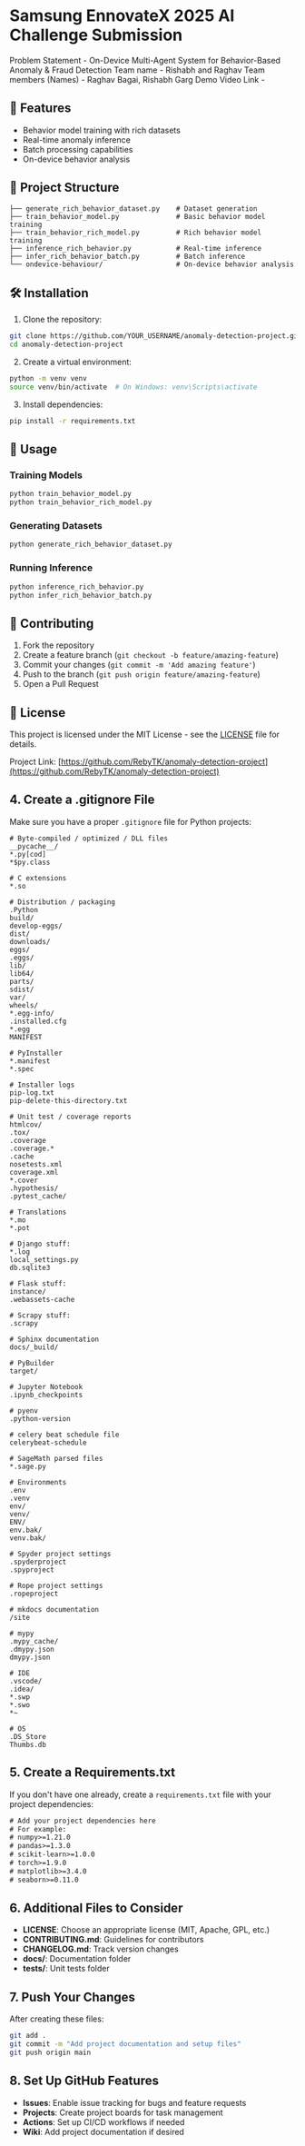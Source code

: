 # Samsung EnnovateX 2025 AI Challenge Submission

Problem Statement - On-Device Multi-Agent System for Behavior-Based Anomaly & Fraud Detection
Team name - Rishabh and Raghav
Team members (Names) - Raghav Bagai, Rishabh Garg
Demo Video Link - 

## 🚀 Features

- Behavior model training with rich datasets
- Real-time anomaly inference
- Batch processing capabilities
- On-device behavior analysis

## 📁 Project Structure

```anomaly-detection-project/
├── generate_rich_behavior_dataset.py    # Dataset generation
├── train_behavior_model.py              # Basic behavior model training
├── train_behavior_rich_model.py         # Rich behavior model training
├── inference_rich_behavior.py           # Real-time inference
├── infer_rich_behavior_batch.py         # Batch inference
└── ondevice-behaviour/                  # On-device behavior analysis
```

## 🛠️ Installation

1. Clone the repository:
```bash
git clone https://github.com/YOUR_USERNAME/anomaly-detection-project.git
cd anomaly-detection-project
```

2. Create a virtual environment:
```bash
python -m venv venv
source venv/bin/activate  # On Windows: venv\Scripts\activate
```

3. Install dependencies:
```bash
pip install -r requirements.txt
```

## 📖 Usage

### Training Models
```bash
python train_behavior_model.py
python train_behavior_rich_model.py
```

### Generating Datasets
```bash
python generate_rich_behavior_dataset.py
```

### Running Inference
```bash
python inference_rich_behavior.py
python infer_rich_behavior_batch.py
```

## 🤝 Contributing

1. Fork the repository
2. Create a feature branch (`git checkout -b feature/amazing-feature`)
3. Commit your changes (`git commit -m 'Add amazing feature'`)
4. Push to the branch (`git push origin feature/amazing-feature`)
5. Open a Pull Request

## 📝 License

This project is licensed under the MIT License - see the [LICENSE](LICENSE) file for details.


Project Link: [https://github.com/RebyTK/anomaly-detection-project](https://github.com/RebyTK/anomaly-detection-project)

## 4. Create a .gitignore File

Make sure you have a proper `.gitignore` file for Python projects:

```gitignore:.gitignore
# Byte-compiled / optimized / DLL files
__pycache__/
*.py[cod]
*$py.class

# C extensions
*.so

# Distribution / packaging
.Python
build/
develop-eggs/
dist/
downloads/
eggs/
.eggs/
lib/
lib64/
parts/
sdist/
var/
wheels/
*.egg-info/
.installed.cfg
*.egg
MANIFEST

# PyInstaller
*.manifest
*.spec

# Installer logs
pip-log.txt
pip-delete-this-directory.txt

# Unit test / coverage reports
htmlcov/
.tox/
.coverage
.coverage.*
.cache
nosetests.xml
coverage.xml
*.cover
.hypothesis/
.pytest_cache/

# Translations
*.mo
*.pot

# Django stuff:
*.log
local_settings.py
db.sqlite3

# Flask stuff:
instance/
.webassets-cache

# Scrapy stuff:
.scrapy

# Sphinx documentation
docs/_build/

# PyBuilder
target/

# Jupyter Notebook
.ipynb_checkpoints

# pyenv
.python-version

# celery beat schedule file
celerybeat-schedule

# SageMath parsed files
*.sage.py

# Environments
.env
.venv
env/
venv/
ENV/
env.bak/
venv.bak/

# Spyder project settings
.spyderproject
.spyproject

# Rope project settings
.ropeproject

# mkdocs documentation
/site

# mypy
.mypy_cache/
.dmypy.json
dmypy.json

# IDE
.vscode/
.idea/
*.swp
*.swo
*~

# OS
.DS_Store
Thumbs.db
```

## 5. Create a Requirements.txt

If you don't have one already, create a `requirements.txt` file with your project dependencies:

```txt:requirements.txt
# Add your project dependencies here
# For example:
# numpy>=1.21.0
# pandas>=1.3.0
# scikit-learn>=1.0.0
# torch>=1.9.0
# matplotlib>=3.4.0
# seaborn>=0.11.0
```

## 6. Additional Files to Consider

- **LICENSE**: Choose an appropriate license (MIT, Apache, GPL, etc.)
- **CONTRIBUTING.md**: Guidelines for contributors
- **CHANGELOG.md**: Track version changes
- **docs/**: Documentation folder
- **tests/**: Unit tests folder

## 7. Push Your Changes

After creating these files:

```bash
git add .
git commit -m "Add project documentation and setup files"
git push origin main
```

## 8. Set Up GitHub Features

- **Issues**: Enable issue tracking for bugs and feature requests
- **Projects**: Create project boards for task management
- **Actions**: Set up CI/CD workflows if needed
- **Wiki**: Add project documentation if desired

